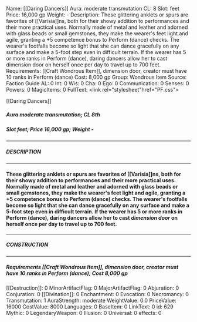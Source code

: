 Name: [[Daring Dancers]]
Aura: moderate transmutation
CL: 8
Slot: feet
Price: 16,000 gp
Weight: -
Description: These glittering anklets or spurs are favorites of [[Varisia]]ns, both for their showy addition to performances and their more practical uses. Normally made of metal and leather and adorned with glass beads or small gemstones, they make the wearer's feet light and agile, granting a +5 competence bonus to Perform (dance) checks. The wearer's footfalls become so light that she can dance gracefully on any surface and make a 5-foot step even in difficult terrain. If the wearer has 5 or more ranks in Perform (dance), daring dancers allow her to cast dimension door on herself once per day to travel up to 700 feet.
Requirements: [[Craft Wondrous Item]], dimension door, creator must have 10 ranks in Perform (dance)
Cost: 8,000 gp
Group: Wondrous Item
Source: Faction Guide
AL: 0
Int: 0
Wis: 0
Cha: 0
Ego: 0
Communication: 0
Senses: 0
Powers: 0
MagicItems: 0
FullText: <link rel="stylesheet"href="PF.css"><div class="heading"><p class="alignleft">[[Daring Dancers]]</p><div style="clear: both;"></div></div><div><h5><b>Aura </b>moderate transmutation; <b>CL </b>8th</h5><h5><b>Slot </b>feet; <b>Price </b>16,000 gp; <b>Weight </b>-</h5></div><hr/><div><h5><b>DESCRIPTION</b></h5></div><hr/><div><h4><p>These glittering anklets or spurs are favorites of [[Varisia]]ns, both for their showy addition to performances and their more practical uses. Normally made of metal and leather and adorned with glass beads or small gemstones, they make the wearer's feet light and agile, granting a +5 competence bonus to Perform (dance) checks. The wearer's footfalls become so light that she can dance gracefully on any surface and make a 5-foot step even in difficult terrain. If the wearer has 5 or more ranks in Perform (dance), daring dancers allow her to cast <i>dimension door</i> on herself once per day to travel up to 700 feet.</p></h4></div><hr/><div><h5><b>CONSTRUCTION</b></h5></div><hr/><div><h5><b>Requirements </b>[[Craft Wondrous Item]], <i>dimension door</i>, creator must have 10 ranks in Perform (dance); <b>Cost </b>8,000 gp</h5></div>
[[Destruction]]: 0
MinorArtifactFlag: 0
MajorArtifactFlag: 0
Abjuration: 0
Conjuration: 0
[[Divination]]: 0
Enchantment: 0
Evocation: 0
Necromancy: 0
Transmutation: 1
AuraStrength: moderate
WeightValue: 0.0
PriceValue: 16000
CostValue: 8000
Languages: 0
BaseItem: 0
LinkText: 0
id: 629
Mythic: 0
LegendaryWeapon: 0
Illusion: 0
Universal: 0
effects: 0

